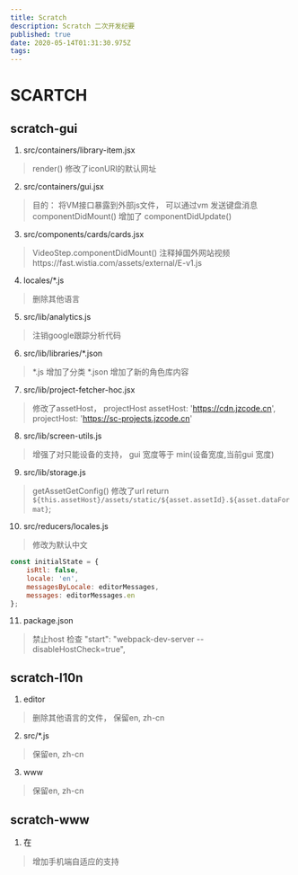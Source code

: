 ```yaml
---
title: Scratch
description: Scratch 二次开发纪要
published: true
date: 2020-05-14T01:31:30.975Z
tags: 
---
```


# SCARTCH
## scratch-gui
1. src/containers/library-item.jsx
> render()
修改了iconURl的默认网址

2. src/containers/gui.jsx
> 目的： 将VM接口暴露到外部js文件， 可以通过vm 发送键盘消息
componentDidMount()
增加了
componentDidUpdate()

3. src/components/cards/cards.jsx
> VideoStep.componentDidMount()
注释掉国外网站视频https://fast.wistia.com/assets/external/E-v1.js

4. locales/*.js
> 删除其他语言

5. src/lib/analytics.js
> 注销google跟踪分析代码

6. src/lib/libraries/*.json
> *.js 增加了分类
> *.json 增加了新的角色库内容

7. src/lib/project-fetcher-hoc.jsx
> 修改了assetHost， projectHost
        assetHost: 'https://cdn.jzcode.cn',
        projectHost: 'https://sc-projects.jzcode.cn'

8. src/lib/screen-utils.js
> 增强了对只能设备的支持， gui 宽度等于 min(设备宽度,当前gui 宽度)

9. src/lib/storage.js
> getAssetGetConfig() 修改了url 
return `${this.assetHost}/assets/static/${asset.assetId}.${asset.dataFormat}`;

10. src/reducers/locales.js
> 修改为默认中文
```javascript
const initialState = {
    isRtl: false,
    locale: 'en',
    messagesByLocale: editorMessages,
    messages: editorMessages.en
};
```

11. package.json
> 禁止host 检查
    "start": "webpack-dev-server  --disableHostCheck=true",
 
## scratch-l10n
1. editor
> 删除其他语言的文件， 保留en, zh-cn

2. src/*.js
> 保留en, zh-cn

3. www
> 保留en, zh-cn

## scratch-www
1. 在
> 增加手机端自适应的支持